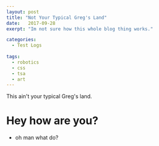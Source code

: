 ```yaml
---
layout: post
title: "Not Your Typical Greg's Land"
date:   2017-09-28
exerpt: "Im not sure how this whole blog thing works."

categories:
  - Test Logs
  
tags:
  - robotics
  - css
  - tsa
  - art
---
```


This ain't your typical Greg's land.

# Hey how are you?
* oh man what do?

